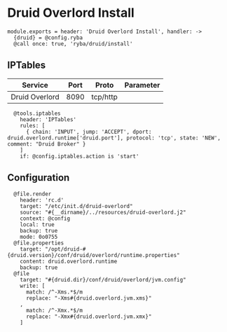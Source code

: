
# Druid Overlord Install

    module.exports = header: 'Druid Overlord Install', handler: ->
      {druid} = @config.ryba
      @call once: true, 'ryba/druid/install'

## IPTables

| Service           | Port | Proto    | Parameter                   |
|-------------------|------|----------|-----------------------------|
| Druid Overlord    | 8090 | tcp/http |                             |

      @tools.iptables
        header: 'IPTables'
        rules: [
          { chain: 'INPUT', jump: 'ACCEPT', dport: druid.overlord.runtime['druid.port'], protocol: 'tcp', state: 'NEW', comment: "Druid Broker" }
        ]
        if: @config.iptables.action is 'start'

## Configuration

      @file.render
        header: 'rc.d'
        target: "/etc/init.d/druid-overlord"
        source: "#{__dirname}/../resources/druid-overlord.j2"
        context: @config
        local: true
        backup: true
        mode: 0o0755
      @file.properties
        target: "/opt/druid-#{druid.version}/conf/druid/overlord/runtime.properties"
        content: druid.overlord.runtime
        backup: true
      @file
        target: "#{druid.dir}/conf/druid/overlord/jvm.config"
        write: [
          match: /^-Xms.*$/m
          replace: "-Xms#{druid.overlord.jvm.xms}"
        ,
          match: /^-Xmx.*$/m
          replace: "-Xmx#{druid.overlord.jvm.xmx}"
        ]
